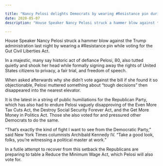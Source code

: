 ```yaml
---

title: "Nancy Pelosi delights Democrats by wearing #Resistance pin during political capitulation"
date: 2020-05-07
description: "House Speaker Nancy Pelosi struck a hammer blow against the Trump administration last night by wearing a #Resistance pin while voting for the Gut Civil Liberties Act."

---
```


House Speaker Nancy Pelosi struck a hammer blow against the Trump administration last night by wearing a #Resistance pin while voting for the Gut Civil Liberties Act.

In a majestic, many say historic act of defiance Pelosi, 80, also tutted quietly and shook her head while formally signing away the rights of United States citizens to privacy, a fair trial, and freedom of speech.

When asked afterwards why she didn’t vote against the bill if she found it so objectionable, Pelosi muttered something about “tough decisions” then disappeared into the nearest elevator.

It is the latest in a string of public humiliations for the Republican Party, which has also had to endure Pelosi vaguely disapproving of the Even More Tax Cuts Act, the Destroy Social Security Forever Act, and the Get More Money in Politics Act. Those she also voted for and pressured other Democrats to do the same.

“That’s exactly the kind of fight I want to see from the Democratic Party,” said New York Times columnists Archibald Kennedy IV. “Take a good look, folks, you’re witnessing a political master at work.”

In a futile attempt to recover from this setback the Republicans are preparing to table a Reduce the Minimum Wage Act, which Pelosi will also vote for.